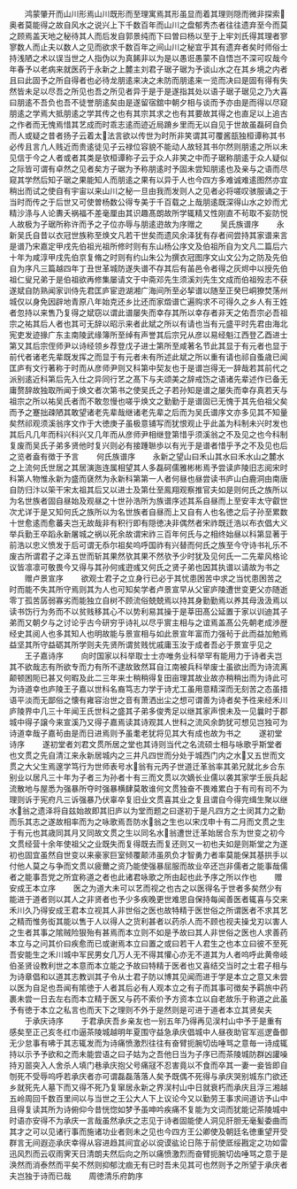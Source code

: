 <!-- { "loadSidebar": true } -->
　　鸿蒙肇开而山川形焉山川既形而至理寓焉其形虽显而着其理则隠而微非探索奥者莫能得之故自风水之说兴上下千数百年而山川之盘郁秀杰者往往遗弃至今而莫之顾焉盖天地之秘待其人而后发自郭景纯而下曰曽曰杨以至于上牢刘氏得其理者寥寥数人而止夫以数人之见而欲求千数百年之间山川之秘宜乎其有遗弃者矣时师俗士持浅陋之术以误当世之人指伪以为真餙非以为是以愚诳愚蒙不自悟岂不深可叹哉今年春予以老病来就医药于永新之上麓主刘君子琚子琚为予谈山水之在其乡境之内者且曰此固予之所自得者也必待龙朋逺来决之未防而朋逺来一览而决曰是固有得有失然皆未足以尽吾之所见也吾之所见者异于是于是遂指其处以语子琚子琚见之乃大喜曰朋逺不吾负也吾不徒誉朋逺矣由是遂留宿舘中朝夕相与谈而予亦由是而得以尽窥朋逺之学焉大抵朋逺之学其传之也有其宗其求之也有其要故其得之也直足以上追古之作者而无愧焉惜其艺成而时乖志逺而迹近局蹐乡里而无以自见于世故虽磊砢自负而人或疑之昔者扬子云着太法言欲以传世为时所非笑谓其可覆酱瓿独桓谭称其书必传且言凢人贱近而贵逺徒见子云禄位容貌不能动人故轻其书尔然则朋逺之所以未见信于今之人者或者其类是欤桓谭称子云于众人非笑之中而子琚称朋逺于众人疑似之际皆可谓有卓然之见者矣方子琚为予称朋逺时予固未尝知朋逺也及亲与之语而尽窥其学然后知子琚之果能知人而朋逺之果有以异于人也今四方多难诚难逺图然亦宜稍出而试之使自有宇宙以来山川之秘一旦由我而发则人之见者必将嗟叹骇服诵之于当时而传之于后世又可使曽杨数公得专美于千百载之上哉朋逺既深得山水之妙而尤精沙涤与人论夀夭祸福不差毫厘由其识趣髙朗故所学辄精又性刚直不茍取不妄防悦人故极为子琚所称许而予之子位亦辱与朋逺逰故为序赠之
　　吴氏族谱序
　　永新吴氏自昔以衣冠世族称至焕文凡若干世矣而遗风余泽犹有存者间尝持其家谱来言是谱乃宋嘉定甲戌先伯祖光祖所修时则有东山杨公序文及伯祖所自为文凡二篇后六十年为咸淳甲戌先伯京复脩之时则有约山朱公为撰衣冠图序文山文公为之防及先伯自为序凡三篇越四年丁丑世革城防遂失谱不存其后有苖邑令者得之灰烬中以授先伯祖仁叟兄弟于是伯祖欲再修集屡请文于中斋邓先生须溪刘先生文成而伯祖殁志不获遂斌自防熟闻家训侍先君匡庐宦逰湖湘广海间所至必挈谱以随至正癸巳峒獠焚荡州城仅以身免因辟地青原八年始克还乡比还而家燬谱亡遍购求不可得久之乡人有王姓者忽持以来售乃复得之斌窃以谓此谱屡失而幸存其所以幸存者非天之佑吾宗必吾祖宗之祐其后人者也其可无辞以昭示来者此斌之所以有请也当有元盛平时先君由海北宪吏发迹掾广东主南陵武缘簿所至绰有声誉其后宗兄从彦以易经魁江西登乙酉进士第又其后宗侄师尹以诗经领乡荐登戊子进士第所至咸著名节此其显于有元者也显于前代者诸老先辈既发挥之而显于有元者未有所述此斌之所以重有请也祁自蚤歳已闻匡庐有文行著称于时而从彦师尹则又科第中契友也于是谱岂得无一辞哉若其前代之派别逺近科第后先入仕之异同行艺之髙下与夫颂美之辞戒饬之语诸先辈述作已备无庸赘辞故独取所闻于焕文者次第书之使吴氏之子若孙知是谱之屡失而幸存真若天与祖宗之所以祐吴氏者而不敢忽慢也嗟乎焕文之勤勤于是谱固已无愧于其先伯祖父矣而予之蹇拙疎陋其敢望诸老先辈哉继诸老先辈之后而为吴氏谱序文亦多见其不知量矣然祁观须溪翁序文作于大徳庚子虽极意铺写而犹恨观止乎此盖为科制未兴时发也其后凡几年而科兴科兴又几年而从彦师尹相继登第惜乎须溪翁之不及见之也今科制复废而吴氏子弟多贤他时复兴则必有接踵聮歩以有光于是谱者惜乎予之不及见也后之览者盍有徴于予言
　　何氏族谱序
　　永新之望山曰禾山其水曰禾水山之麓水之上流何氏世居之其居演迤连属相望其人多磊砢儒雅彬彬焉予尝读庐陵旧志阅宋时科第人物惟永新为盛而褎然为永新科第第一人者何昼也昼尝读书庐山白鹿洞由南唐自防归汴以筞干宋太祖其后又以进士及第仕至鳯翔观察推官夫如是则何氏之族所以为名世族者固自昼始及观昼之十世孙浩所为族谱序述其系自昼而上至安丰太守叡世次尤详于是又知何氏之族所以为名世族者自昼而上又自有人也名徳之后子孙至累数十世愈逺而愈蕃夫岂无故哉非有积行即有隠徳决非偶然者宋祚既迁浩以布衣倡大义举兵勤王卒蹈永新屠城之祸以死余故谓宋祚三百年何氏与之相终始昼以科第显著于前浩以忠义愤发于后可谓无忝尔祖矣呜呼国祚有兴替而何氏之族至今守诗书礼乐不废古所谓君子之泽五世而斩其果然欤其果不然欤予少时犹及见何氏一二先辈风格论议皆凛凛可敬畏今又得与其孙何彧逰彧又何氏之贤子弟也因其执谱以请故为书之
　　赠卢景宣序
　　欲观士君子之立身行已必于其忧患困苦中求之当忧患困苦之时而能不失其所守焉则其为人也可知矣学者卢景宣早从父宦庐陵遭世变更父亦随逝零丁孤苦孱弱寡劣而能独立自树不顾流俗兢兢焉以持其身勤勤焉以养其母汲汲焉以读书饬行为务而不以贫贱移其心不以势利易其操于是莘田髙公延置于家以训迪其子弟而又朝夕与之讨论乎古今研穷乎诗礼以尽乎賔主相与之谊焉盖髙公先朝老成渉歴经史其阅人也多其知人也明故能与景宣相与如此景宣年富而力强茍于此而益加勉焉益坚其所守益砺其所学则夫先贤所谓贫贱忧戚庸玉汝于成者吾必于景宣乎见之
　　王子嘉诗序
　　向时国家以科举取士士亦唯务业科举罕有能用力于诗者夫岂其不欲哉志有所欲专而力有所不逮故致然耳自江南被兵科举废士虽欲出而为诗流离颠顿困阨已甚又何暇及此二三年来士稍稍得复田亩理其故业故亦稍稍出而为诗此可为诗道幸也庐陵王子嘉以世科名裔笃志力学于诗尤工虽用意精深而无刻苦之态虽措语平淡而无鄙俗之懐有雍容治世之音有萧洒出尘之想可谓善为诗者矣予徃来经禾川庐陵界中几三十年闻王氏世科之盛其子弟多俊秀足以继其家声恨未及一见曩时于郡城中得子譲今来宣溪乃又得子嘉焉读其诗观其人世科之流风余韵犹可想见岂独可为诗道幸哉子嘉茍由是而日进焉则予虽耄老犹将见其大有成也故为书之
　　遂初堂诗序
　　遂初堂者刘君文贯所居之堂也其诗则当代之名流硕士相与咏歌乎斯堂者也文贯之先自清江来永新居城内之三井凡四世而分处于城西门内之水又五世而文贯之大父生焉邃学笃行为世师表号水翁有元丙子世道迁革翁率其弟兄就北乡合东别业以居凡三十年为子者三为孙者十有三而文贯以次嫡长业儒以袭其家学壬辰兵起流散地与屋悉为强暴所夺时强暴横肆莫敢谁何文贯独奋不畏难累白于有司有司不为理则诉于宪府凡三诉强暴乃伏辜卒复旧业文贯喜其业之复且谓自今得完缉生聚以继水翁之遗泽将自兹始故即其旧庐以为堂而题之曰遂初于是凡四方之士闵其力之勤而乐其志之遂故相率而为之咏歌焉吾防水翁之生也以宋戊申十有二月而文贯之生于有元也其歳同其月又同故文贯之生以同名水翁遭世迁革始居合东为世变之初今文贯经营十余年使祖父之业既失而复得既去而复还则又一初也夫如是则斯堂之为遂初也固宜虽然自世变以来豪家巨室倾覆颠沛虽夙负才智勇力者率莫能保其基拱手以付他人莫之与争而文贯以疲薾之资乃能使强暴屈服而故业卒还岂非儒者之能事哉儒者之能事吾党之所宜称道之者也此诸君咏歌之所由起也此予序之所以作也
　　赠安成王本立序
　　医之为道大未可以艺而视之也古之以医得名于世者多矣然少有能进于道者则以其人之非贤者也予少多疾晚更世难思自保持每闻善医者辄喜与交来禾川久乃得安成王君本立视其人非世俗之医也故特精于医世俗之所谓医者不求其艺之精而惟务衒其能以售于人以得人之货利甚者以药杀人而不顾也视夫操戈刃以害人之生者其事之隂贼险狠殆有甚焉而本立则不如是予故曰其人非世俗之医也人求善药本立与之问其价曰疾愈而已或谢焉本立曰置之或曰若干人君生之也本立曰彼不至死吾安能生之禾川城中军民男女几万人无不得其懽心亦无不道其为人者呜呼此黄帝岐伯圣贤设教利世之本意而本立能之予故曰特精于医者也又喜结交当时之士君子相与为诗章倡和以道其志教训其子令从士君子防以博其见闻而进于学是本立之意又未尝以医为自足也吾闻有隂徳于人者其后必有人观本立之有子而其事可徴矣予羁旅中药裹未尝一日去左右而本立精于医又与药不索价予方资本立以自老故乐于称道之此虽予有徳于本立之私言也而天下之理则不外于是然则是可进于道者本立其贤矣夫
　　于承庆诗序
　　于君承庆吾乡亲友也一别五年乃得再见洖村山中予于是重有感矣至正己亥冬红巾逼茶陵城越明年夏围守益急承庆倡城中人昼夜助官军巡逻备御无少怠事有咈于其志辄发而为诗痛愤激烈往往有奋臂扼腕切齿唾骂之意毎一诗成辄持以示予予欲和之而未能尝语之曰子姑为之吾他日当为子序已而茶陵城防群凶讙噪持刃噐突入人舍杀人填门巷承庆抱父号痛冦不忍害竟以不食而卒其一妻一妾皆即自刎死不受辱呜呼若承庆者亦可谓磊磊落落人矣予既偶不死得与承庆哭别城东门欲还乡就死先人墓下而又得不死乃复窜居永新之界洖村山中日就衰朽而承庆且浮三湘越五岭周回千数百里间以与当世之王公大人下上议论今又以勤劳王事求间道访予山中且得复读其所为诗俯仰今昔恍惚如梦予虽呻吟疾痛不复能为文词而犹能记茶陵城中时语亦安得不为承庆一言哉虽然承庆之志见于诗者固能使人洞见肝胆无毫髪委曲而其才之可以见诸行事而施诸功业者则未之见也今四方王公卿使及朝廷名徳重望开受群言无间遐迩承庆幸得从容进趋其间宜必以谠谟谹论日陈于前使厎绥戡定之功如雷迅风烈而云収雨霁天日清朗夫然后向之所以痛愤激烈而奋臂扼腕切齿唾骂之意于是涣然而消泰然而平矣不然则抑郁沈痼无有已时吾未见其可也然则予之所望于承庆者夫岂独于诗而已哉
　　周徳清乐府韵序
